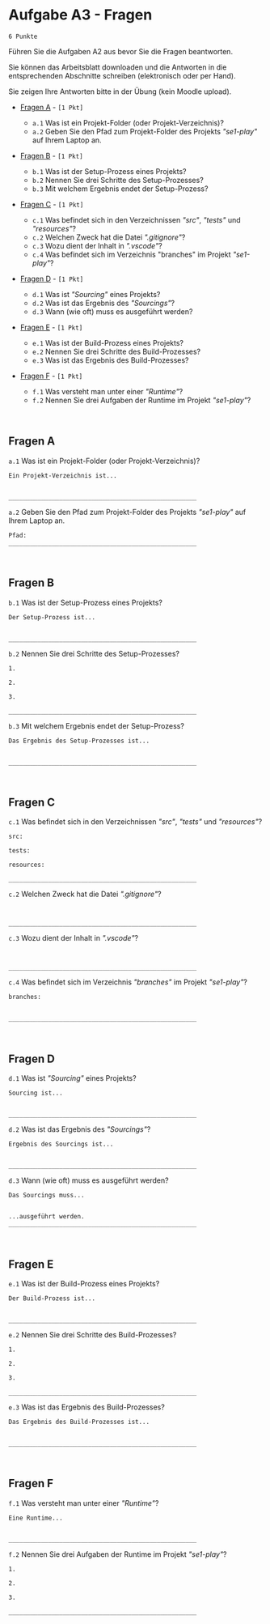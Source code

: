 # Aufgabe A3 - Fragen
`6 Punkte`

<!-- [*"se1-play"*](https://github.com/sgra64/se1-play) -->
Führen Sie die Aufgaben A2 aus bevor Sie die Fragen beantworten.

Sie können das Arbeitsblatt downloaden und die Antworten in die
entsprechenden Abschnitte schreiben (elektronisch oder per Hand).

Sie zeigen Ihre Antworten bitte in der Übung (kein Moodle upload).

- [Fragen A](#fragen-a) - `[1 Pkt]`
  - `a.1` Was ist ein Projekt-Folder (oder Projekt-Verzeichnis)?
  - `a.2` Geben Sie den Pfad zum Projekt-Folder des Projekts *"se1-play"* auf Ihrem Laptop an.

- [Fragen B](#fragen-b) - `[1 Pkt]`
  - `b.1` Was ist der Setup-Prozess eines Projekts?
  - `b.2` Nennen Sie drei Schritte des Setup-Prozesses?
  - `b.3` Mit welchem Ergebnis endet der Setup-Prozess?

- [Fragen C](#fragen-c) - `[1 Pkt]`
  - `c.1` Was befindet sich in den Verzeichnissen *"src"*, *"tests"* und *"resources"*?
  - `c.2` Welchen Zweck hat die Datei *".gitignore"*?
  - `c.3` Wozu dient der Inhalt in *".vscode"*?
  - `c.4` Was befindet sich im Verzeichnis "branches" im Projekt *"se1-play"*?

- [Fragen D](#fragen-d) - `[1 Pkt]`
  - `d.1` Was ist *"Sourcing"* eines Projekts?
  - `d.2` Was ist das Ergebnis des *"Sourcings"*?
  - `d.3` Wann (wie oft) muss es ausgeführt werden?

- [Fragen E](#fragen-e) - `[1 Pkt]`
  - `e.1` Was ist der Build-Prozess eines Projekts?
  - `e.2` Nennen Sie drei Schritte des Build-Prozesses?
  - `e.3` Was ist das Ergebnis des Build-Prozesses?

- [Fragen F](#fragen-f) - `[1 Pkt]`
  - `f.1` Was versteht man unter einer *"Runtime"*?
  - `f.2` Nennen Sie drei Aufgaben der Runtime im Projekt *"se1-play"*?



&nbsp;

## Fragen A

`a.1` Was ist ein Projekt-Folder (oder Projekt-Verzeichnis)?
```
Ein Projekt-Verzeichnis ist...


____________________________________________________
```

`a.2` Geben Sie den Pfad zum Projekt-Folder des Projekts *"se1-play"* auf Ihrem Laptop an.
```
Pfad:
____________________________________________________
```


&nbsp;

## Fragen B

`b.1` Was ist der Setup-Prozess eines Projekts?
```
Der Setup-Prozess ist...


____________________________________________________
```

`b.2` Nennen Sie drei Schritte des Setup-Prozesses?
```
1.

2.

3.

____________________________________________________
```

`b.3` Mit welchem Ergebnis endet der Setup-Prozess?
```
Das Ergebnis des Setup-Prozesses ist...


____________________________________________________
```


&nbsp;

## Fragen C

`c.1` Was befindet sich in den Verzeichnissen *"src"*, *"tests"* und *"resources"*?
```
src:

tests:

resources:

____________________________________________________
```

`c.2` Welchen Zweck hat die Datei *".gitignore"*?
```


____________________________________________________
```

`c.3` Wozu dient der Inhalt in *".vscode"*?
```


____________________________________________________
```

`c.4` Was befindet sich im Verzeichnis *"branches"* im Projekt *"se1-play"*?
```
branches:


____________________________________________________
```


&nbsp;

## Fragen D

`d.1` Was ist *"Sourcing"* eines Projekts?
```
Sourcing ist...


____________________________________________________
```

`d.2` Was ist das Ergebnis des *"Sourcings"*?
```
Ergebnis des Sourcings ist...


____________________________________________________
```

`d.3` Wann (wie oft) muss es ausgeführt werden?
```
Das Sourcings muss...


...ausgeführt werden.
____________________________________________________
```


&nbsp;

## Fragen E

`e.1` Was ist der Build-Prozess eines Projekts?
```
Der Build-Prozess ist...


____________________________________________________
```

`e.2` Nennen Sie drei Schritte des Build-Prozesses?
```
1.

2.

3.

____________________________________________________
```

`e.3` Was ist das Ergebnis des Build-Prozesses?
```
Das Ergebnis des Build-Prozesses ist...


____________________________________________________
```


&nbsp;

## Fragen F

`f.1` Was versteht man unter einer *"Runtime"*?
```
Eine Runtime...


____________________________________________________
```

`f.2` Nennen Sie drei Aufgaben der Runtime im Projekt *"se1-play"*?
```
1.

2.

3.

____________________________________________________
```

